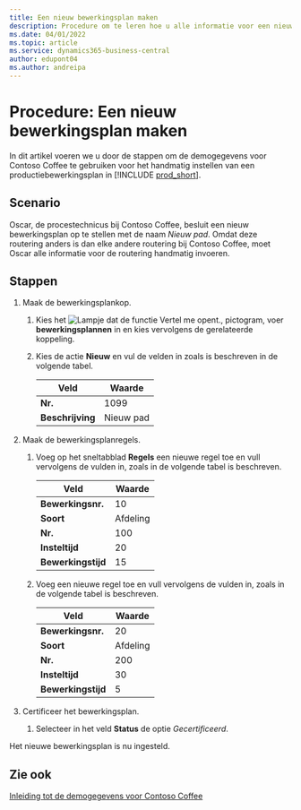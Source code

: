 ```yaml
---
title: Een nieuw bewerkingsplan maken
description: Procedure om te leren hoe u alle informatie voor een nieuw bewerkingsplan handmatig in Business Central invoert.
ms.date: 04/01/2022
ms.topic: article
ms.service: dynamics365-business-central
author: edupont04
ms.author: andreipa
---
```

# <a name="walkthrough-create-a-new-routing" />Procedure: Een nieuw bewerkingsplan maken

In dit artikel voeren we u door de stappen om de demogegevens voor Contoso Coffee te gebruiken voor het handmatig instellen van een productiebewerkingsplan in [!INCLUDE [prod_short](../../includes/prod_short.md)].  

## <a name="scenario" />Scenario

Oscar, de procestechnicus bij Contoso Coffee, besluit een nieuw bewerkingsplan op te stellen met de naam *Nieuw pad*. Omdat deze routering anders is dan elke andere routering bij Contoso Coffee, moet Oscar alle informatie voor de routering handmatig invoeren.  

## <a name="steps" />Stappen

1. Maak de bewerkingsplankop.  

    1. Kies het ![Lampje dat de functie Vertel me opent.](../../media/ui-search/search_small.png "Vertel me wat u wilt doen"), pictogram, voer **bewerkingsplannen** in en kies vervolgens de gerelateerde koppeling.  

    2. Kies de actie **Nieuw** en vul de velden in zoals is beschreven in de volgende tabel.  

        |Veld  |Waarde  |
        |---------|---------|
        |**Nr.** |1099|
        |**Beschrijving** |Nieuw pad|
2. Maak de bewerkingsplanregels.

    1. Voeg op het sneltabblad **Regels** een nieuwe regel toe en vull vervolgens de vulden in, zoals in de volgende tabel is beschreven.  

        |Veld  |Waarde  |
        |---------|---------|
        |**Bewerkingsnr.** |10|
        |**Soort** |Afdeling|
        |**Nr.** |100|
        |**Insteltijd** |20|
        |**Bewerkingstijd** |15|

    2. Voeg een nieuwe regel toe en vull vervolgens de vulden in, zoals in de volgende tabel is beschreven.  

        |Veld  |Waarde  |
        |---------|---------|
        |**Bewerkingsnr.** |20|
        |**Soort** |Afdeling|
        |**Nr.** |200|
        |**Insteltijd** |30|
        |**Bewerkingstijd** |5|
3. Certificeer het bewerkingsplan.

    1. Selecteer in het veld **Status** de optie *Gecertificeerd*.  

Het nieuwe bewerkingsplan is nu ingesteld.  

## <a name="see-also" />Zie ook

[Inleiding tot de demogegevens voor Contoso Coffee](../contoso-coffee-intro.md)  
